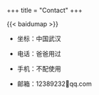 +++
title = "Contact"
+++

{{< baidumap >}}

* 坐标：中国武汉

* 电话：爸爸用过

* 手机：不配使用

* 邮箱：12389232💌qq.com

